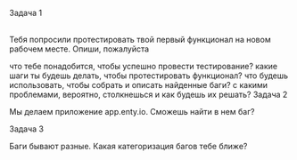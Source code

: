 Задача 1<br><br>

Тебя попросили протестировать твой первый функционал на новом рабочем месте. Опиши, пожалуйста

что тебе понадобится, чтобы успешно провести тестирование?
какие шаги ты будешь делать, чтобы протестировать функционал?
что будешь использовать, чтобы собрать и описать найденные баги?
с какими проблемами, вероятно, столкнешься и как будешь их решать?
Задача 2

Мы делаем приложение app.enty.io. Сможешь найти в нем баг?

Задача 3

Баги бывают разные. Какая категоризация багов тебе ближе?
